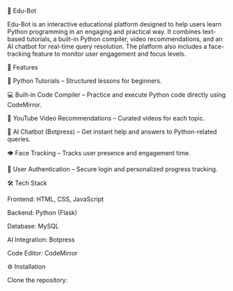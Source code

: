 🧠 Edu-Bot

Edu-Bot is an interactive educational platform designed to help users learn Python programming in an engaging and practical way. It combines text-based tutorials, a built-in Python compiler, video recommendations, and an AI chatbot for real-time query resolution. The platform also includes a face-tracking feature to monitor user engagement and focus levels.

🚀 Features

📘 Python Tutorials – Structured lessons for beginners.

💻 Built-in Code Compiler – Practice and execute Python code directly using CodeMirror.

🎥 YouTube Video Recommendations – Curated videos for each topic.

🤖 AI Chatbot (Botpress) – Get instant help and answers to Python-related queries.

👁️ Face Tracking – Tracks user presence and engagement time.

🔐 User Authentication – Secure login and personalized progress tracking.

🛠️ Tech Stack

Frontend: HTML, CSS, JavaScript

Backend: Python (Flask)

Database: MySQL

AI Integration: Botpress

Code Editor: CodeMirror

⚙️ Installation

Clone the repository: